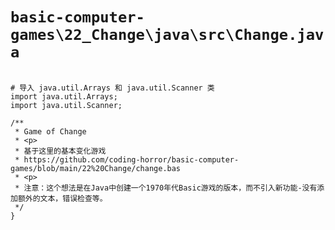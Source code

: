 # `basic-computer-games\22_Change\java\src\Change.java`

```

# 导入 java.util.Arrays 和 java.util.Scanner 类
import java.util.Arrays;
import java.util.Scanner;

/**
 * Game of Change
 * <p>
 * 基于这里的基本变化游戏
 * https://github.com/coding-horror/basic-computer-games/blob/main/22%20Change/change.bas
 * <p>
 * 注意：这个想法是在Java中创建一个1970年代Basic游戏的版本，而不引入新功能-没有添加额外的文本，错误检查等。
 */
}

```